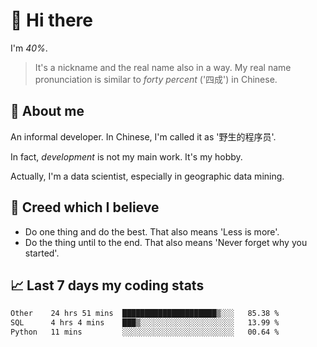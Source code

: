 # 👋 Hi there

I'm *40%*.

> It's a nickname and the real name also in a way.
> My real name pronunciation is similar to *forty percent* ('四成') in Chinese.

## :speech_balloon: About me

An informal developer. In Chinese, I'm called it as '野生的程序员'.

In fact, _development_ is not my main work. It's my hobby.

Actually, I'm a data scientist, especially in geographic data mining.

## :see_no_evil: Creed which I believe

- Do one thing and do the best. That also means 'Less is more'.
- Do the thing until to the end. That also means 'Never forget why you started'.

## :chart_with_upwards_trend: Last 7 days my coding stats

<!--START_SECTION:waka-->

```txt
Other    24 hrs 51 mins  █████████████████████▒░░░   85.38 %
SQL      4 hrs 4 mins    ███▒░░░░░░░░░░░░░░░░░░░░░   13.99 %
Python   11 mins         ░░░░░░░░░░░░░░░░░░░░░░░░░   00.64 %
```

<!--END_SECTION:waka-->
